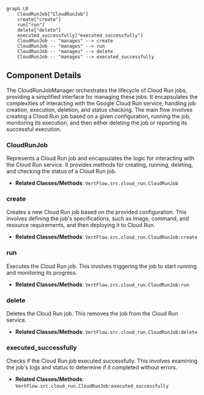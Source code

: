 ```mermaid
graph LR
    CloudRunJob["CloudRunJob"]
    create["create"]
    run["run"]
    delete["delete"]
    executed_successfully["executed_successfully"]
    CloudRunJob -- "manages" --> create
    CloudRunJob -- "manages" --> run
    CloudRunJob -- "manages" --> delete
    CloudRunJob -- "manages" --> executed_successfully
```

## Component Details

The CloudRunJobManager orchestrates the lifecycle of Cloud Run jobs, providing a simplified interface for managing these jobs. It encapsulates the complexities of interacting with the Google Cloud Run service, handling job creation, execution, deletion, and status checking. The main flow involves creating a Cloud Run job based on a given configuration, running the job, monitoring its execution, and then either deleting the job or reporting its successful execution.

### CloudRunJob
Represents a Cloud Run job and encapsulates the logic for interacting with the Cloud Run service. It provides methods for creating, running, deleting, and checking the status of a Cloud Run job.
- **Related Classes/Methods**: `VertFlow.src.cloud_run.CloudRunJob`

### create
Creates a new Cloud Run job based on the provided configuration. This involves defining the job's specifications, such as image, command, and resource requirements, and then deploying it to Cloud Run.
- **Related Classes/Methods**: `VertFlow.src.cloud_run.CloudRunJob:create`

### run
Executes the Cloud Run job. This involves triggering the job to start running and monitoring its progress.
- **Related Classes/Methods**: `VertFlow.src.cloud_run.CloudRunJob:run`

### delete
Deletes the Cloud Run job. This removes the job from the Cloud Run service.
- **Related Classes/Methods**: `VertFlow.src.cloud_run.CloudRunJob:delete`

### executed_successfully
Checks if the Cloud Run job executed successfully. This involves examining the job's logs and status to determine if it completed without errors.
- **Related Classes/Methods**: `VertFlow.src.cloud_run.CloudRunJob:executed_successfully`
